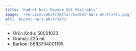 ```yaml
---
title: 'Kudret Narı Rezene Gül Ekstraktı'
image: '/services/ekstraktlar/kudret-nari-ekstrakti.png'
alt: 'kudret-nari-ekstrakti'
---
```


* Ürün Kodu: 50001023 
* Gramaj: 225 ml. 
* Barkod: 8683704001195